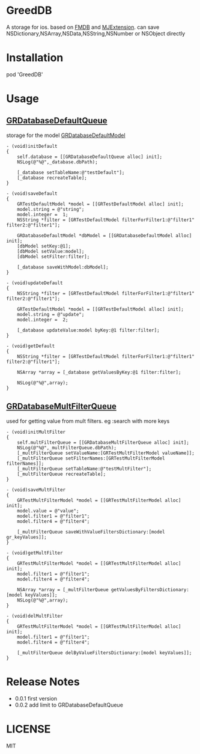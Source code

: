 # GreedDB
 A storage for ios. based on [FMDB](https://github.com/ccgus/fmdb) and [MJExtension](https://github.com/CoderMJLee/MJExtension). can save NSDictionary,NSArray,NSData,NSString,NSNumber or NSObject  directly
# Installation
pod 'GreedDB'
# Usage
## [GRDatabaseDefaultQueue](https://github.com/greedlab/GreedDB/blob/master/GreedDB/GRDatabaseDefaultQueue.h)
storage for the model [GRDatabaseDefaultModel](https://github.com/greedlab/GreedDB/blob/master/GreedDB/GRDatabaseDefaultModel.h)
``` objc
- (void)initDefault
{
    self.database = [[GRDatabaseDefaultQueue alloc] init];
    NSLog(@"%@",_database.dbPath);
    
    [_database setTableName:@"testDefault"];
    [_database recreateTable];
}

- (void)saveDefault
{
    GRTestDefaultModel *model = [[GRTestDefaultModel alloc] init];
    model.string = @"string";
    model.integer =  1;
    NSString *filter = [GRTestDefaultModel filterForFilter1:@"filter1" filter2:@"filter1"];
    
    GRDatabaseDefaultModel *dbModel = [[GRDatabaseDefaultModel alloc] init];
    [dbModel setKey:@1];
    [dbModel setValue:model];
    [dbModel setFilter:filter];
    
    [_database saveWithModel:dbModel];
}

- (void)updateDefault
{
    NSString *filter = [GRTestDefaultModel filterForFilter1:@"filter1" filter2:@"filter1"];
    
    GRTestDefaultModel *model = [[GRTestDefaultModel alloc] init];
    model.string = @"update";
    model.integer =  2;
    
    [_database updateValue:model byKey:@1 filter:filter];
}

- (void)getDefault
{
    NSString *filter = [GRTestDefaultModel filterForFilter1:@"filter1" filter2:@"filter1"];
    
    NSArray *array = [_database getValuesByKey:@1 filter:filter];
    
    NSLog(@"%@",array);
}
```
## [GRDatabaseMultFilterQueue](https://github.com/greedlab/GreedDB/blob/master/GreedDB/GRDatabaseMultFilterQueue.h)
used for getting value from mult filters. eg :search with more keys

``` objc
- (void)initMultFilter
{
    self.multFilterQueue = [[GRDatabaseMultFilterQueue alloc] init];
    NSLog(@"%@",_multFilterQueue.dbPath);
    [_multFilterQueue setValueName:[GRTestMultFilterModel valueName]];
    [_multFilterQueue setFilterNames:[GRTestMultFilterModel filterNames]];
    [_multFilterQueue setTableName:@"testMultFilter"];
    [_multFilterQueue recreateTable];
}

- (void)saveMultFilter
{
    GRTestMultFilterModel *model = [[GRTestMultFilterModel alloc] init];
    model.value = @"value";
    model.filter1 = @"filter1";
    model.filter4 = @"filter4";
    
    [_multFilterQueue saveWithValueFiltersDictionary:[model gr_keyValues]];
}

- (void)getMultFilter
{
    GRTestMultFilterModel *model = [[GRTestMultFilterModel alloc] init];
    model.filter1 = @"filter1";
    model.filter4 = @"filter4";
    
    NSArray *array = [_multFilterQueue getValuesByFiltersDictionary:[model keyValues]];
    NSLog(@"%@",array);
}

- (void)delMultFilter
{
    GRTestMultFilterModel *model = [[GRTestMultFilterModel alloc] init];
    model.filter1 = @"filter1";
    model.filter4 = @"filter4";
    
    [_multFilterQueue delByValueFiltersDictionary:[model keyValues]];
}
```
# Release Notes
* 0.0.1 first version
* 0.0.2 add limit to GRDatabaseDefaultQueue

# LICENSE
MIT

